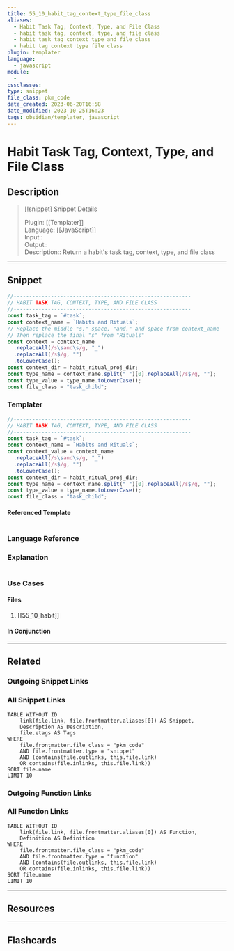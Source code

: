 ```yaml
---
title: 55_10_habit_tag_context_type_file_class
aliases:
  - Habit Task Tag, Context, Type, and File Class
  - habit task tag, context, type, and file class
  - habit task tag context type and file class
  - habit tag context type file class
plugin: templater
language:
  - javascript
module:
  - 
cssclasses:
type: snippet
file_class: pkm_code
date_created: 2023-06-20T16:58
date_modified: 2023-10-25T16:23
tags: obsidian/templater, javascript
---
```

# Habit Task Tag, Context, Type, and File Class

## Description

> [!snippet] Snippet Details
>  
> Plugin: [[Templater]]  
> Language: [[JavaScript]]  
> Input::  
> Output::  
> Description:: Return a habit's task tag, context, type, and file class

---

## Snippet

<!-- Add the full code including explanatory comments  -->

```javascript
//---------------------------------------------------------
// HABIT TASK TAG, CONTEXT, TYPE, AND FILE CLASS
//---------------------------------------------------------
const task_tag = `#task`;
const context_name = `Habits and Rituals`;
// Replace the middle "s," space, "and," and space from context_name
// Then replace the final "s" from "Rituals" 
const context = context_name
  .replaceAll(/s\sand\s/g, "_")
  .replaceAll(/s$/g, "")
  .toLowerCase();
const context_dir = habit_ritual_proj_dir;
const type_name = context_name.split(" ")[0].replaceAll(/s$/g, "");
const type_value = type_name.toLowerCase();
const file_class = "task_child";
```

### Templater

<!-- Add the full code as it appears in the template  -->  
<!-- Exclude explanatory comments  -->

```javascript
//---------------------------------------------------------
// HABIT TASK TAG, CONTEXT, TYPE, AND FILE CLASS
//---------------------------------------------------------
const task_tag = `#task`;
const context_name = `Habits and Rituals`;
const context_value = context_name
  .replaceAll(/s\sand\s/g, "_")
  .replaceAll(/s$/g, "")
  .toLowerCase();
const context_dir = habit_ritual_proj_dir;
const type_name = context_name.split(" ")[0].replaceAll(/s$/g, "");
const type_value = type_name.toLowerCase();
const file_class = "task_child";
```

#### Referenced Template

<!-- If applicable, add the referenced template  -->

```javascript

```

### Language Reference

<!-- Recreate the code with links to files  -->

### Explanation

```javascript

```

### Use Cases

#### Files

<!-- Files containing the snippet  -->

1. [[55_10_habit]]

#### In Conjunction

<!-- Snippets used together with this snippet  -->

---

## Related

### Outgoing Snippet Links

<!-- Link related snippet here -->

### All Snippet Links

<!-- Query limit 10  -->

```dataview
TABLE WITHOUT ID
	link(file.link, file.frontmatter.aliases[0]) AS Snippet,
	Description AS Description,
	file.etags AS Tags
WHERE 
	file.frontmatter.file_class = "pkm_code"
	AND file.frontmatter.type = "snippet"
	AND (contains(file.outlinks, this.file.link)
	OR contains(file.inlinks, this.file.link))
SORT file.name
LIMIT 10
```

### Outgoing Function Links

<!-- Link related functions here -->

### All Function Links

<!-- Query limit 10  -->

```dataview
TABLE WITHOUT ID
	link(file.link, file.frontmatter.aliases[0]) AS Function,
	Definition AS Definition
WHERE 
	file.frontmatter.file_class = "pkm_code"
	AND file.frontmatter.type = "function"
	AND (contains(file.outlinks, this.file.link)
	OR contains(file.inlinks, this.file.link))
SORT file.name
LIMIT 10
```

---

## Resources

---

## Flashcards
